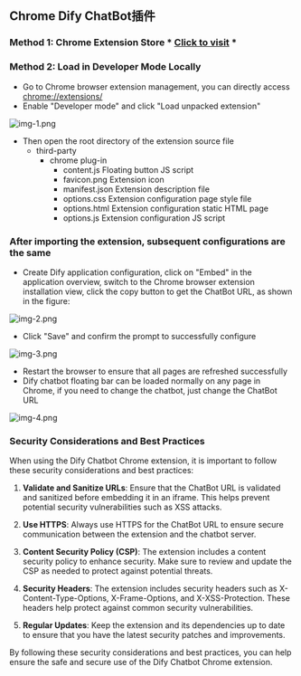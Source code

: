 ## Chrome Dify ChatBot插件

### Method 1: Chrome Extension Store * [Click to visit](https://chrome.google.com/webstore/detail/dify-chatbot/ceehdapohffmjmkdcifjofadiaoeggaf/related?hl=zh-CN&authuser=0) *

### Method 2: Load in Developer Mode Locally

- Go to Chrome browser extension management, you can directly access [chrome://extensions/](chrome://extensions/)
- Enable "Developer mode" and click "Load unpacked extension"

![img-1.png](images/img-1.png)

- Then open the root directory of the extension source file
    - third-party
        - chrome plug-in
            - content.js          Floating button JS script
            - favicon.png         Extension icon
            - manifest.json       Extension description file
            - options.css         Extension configuration page style file
            - options.html        Extension configuration static HTML page
            - options.js          Extension configuration JS script

### After importing the extension, subsequent configurations are the same
- Create Dify application configuration, click on "Embed" in the application overview, switch to the Chrome browser extension installation view, click the copy button to get the ChatBot URL, as shown in the figure:

![img-2.png](images/img-2.png)
- Click "Save" and confirm the prompt to successfully configure

![img-3.png](images/img-3.png)

- Restart the browser to ensure that all pages are refreshed successfully
- Dify chatbot floating bar can be loaded normally on any page in Chrome, if you need to change the chatbot, just change the ChatBot URL

![img-4.png](images/img-4.png)

### Security Considerations and Best Practices

When using the Dify Chatbot Chrome extension, it is important to follow these security considerations and best practices:

1. **Validate and Sanitize URLs**: Ensure that the ChatBot URL is validated and sanitized before embedding it in an iframe. This helps prevent potential security vulnerabilities such as XSS attacks.

2. **Use HTTPS**: Always use HTTPS for the ChatBot URL to ensure secure communication between the extension and the chatbot server.

3. **Content Security Policy (CSP)**: The extension includes a content security policy to enhance security. Make sure to review and update the CSP as needed to protect against potential threats.

4. **Security Headers**: The extension includes security headers such as X-Content-Type-Options, X-Frame-Options, and X-XSS-Protection. These headers help protect against common security vulnerabilities.

5. **Regular Updates**: Keep the extension and its dependencies up to date to ensure that you have the latest security patches and improvements.

By following these security considerations and best practices, you can help ensure the safe and secure use of the Dify Chatbot Chrome extension.
